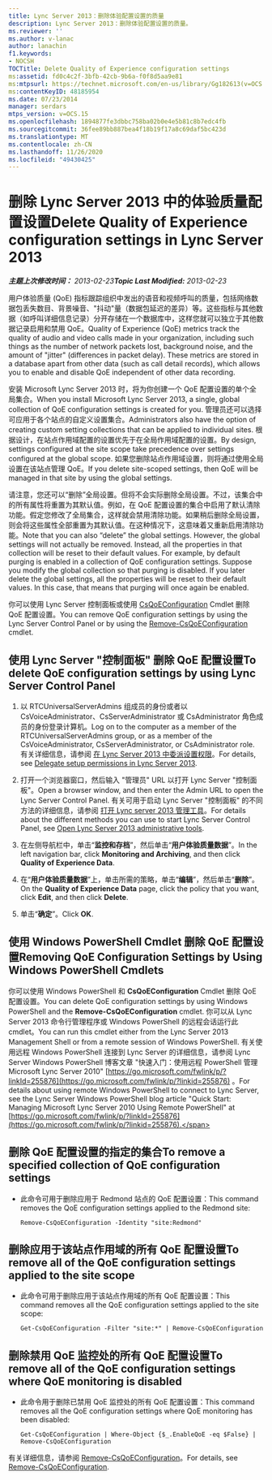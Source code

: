 ```yaml
---
title: Lync Server 2013：删除体验配置设置的质量
description: Lync Server 2013：删除体验配置设置的质量。
ms.reviewer: ''
ms.author: v-lanac
author: lanachin
f1.keywords:
- NOCSH
TOCTitle: Delete Quality of Experience configuration settings
ms:assetid: fd0c4c2f-3bfb-42cb-9b6a-f0f8d5aa9e81
ms:mtpsurl: https://technet.microsoft.com/en-us/library/Gg182613(v=OCS.15)
ms:contentKeyID: 48185954
ms.date: 07/23/2014
manager: serdars
mtps_version: v=OCS.15
ms.openlocfilehash: 1894877fe3dbbc758ba02b0e4e5b81c8b7edc4fb
ms.sourcegitcommit: 36fee89bb887bea4f18b19f17a8c69daf5bc423d
ms.translationtype: MT
ms.contentlocale: zh-CN
ms.lasthandoff: 11/26/2020
ms.locfileid: "49430425"
---
```

# <a name="delete-quality-of-experience-configuration-settings-in-lync-server-2013"></a><span data-ttu-id="87414-103">删除 Lync Server 2013 中的体验质量配置设置</span><span class="sxs-lookup"><span data-stu-id="87414-103">Delete Quality of Experience configuration settings in Lync Server 2013</span></span>

<div data-xmlns="http://www.w3.org/1999/xhtml">

<div class="topic" data-xmlns="http://www.w3.org/1999/xhtml" data-msxsl="urn:schemas-microsoft-com:xslt" data-cs="https://msdn.microsoft.com/">

<div data-asp="https://msdn2.microsoft.com/asp">



</div>

<div id="mainSection">

<div id="mainBody"><span data-ttu-id="87414-104">

<span> </span></span><span class="sxs-lookup"><span data-stu-id="87414-104">

<span> </span></span></span>

<span data-ttu-id="87414-105">_**主题上次修改时间：** 2013-02-23_</span><span class="sxs-lookup"><span data-stu-id="87414-105">_**Topic Last Modified:** 2013-02-23_</span></span>

<span data-ttu-id="87414-p101">用户体验质量 (QoE) 指标跟踪组织中发出的语音和视频呼叫的质量，包括网络数据包丢失数目、背景噪音、"抖动"量（数据包延迟的差异）等。这些指标与其他数据（如呼叫详细信息记录）分开存储在一个数据库中，这样您就可以独立于其他数据记录启用和禁用 QoE。</span><span class="sxs-lookup"><span data-stu-id="87414-p101">Quality of Experience (QoE) metrics track the quality of audio and video calls made in your organization, including such things as the number of network packets lost, background noise, and the amount of "jitter" (differences in packet delay). These metrics are stored in a database apart from other data (such as call detail records), which allows you to enable and disable QoE independent of other data recording.</span></span>

<span data-ttu-id="87414-108">安装 Microsoft Lync Server 2013 时，将为你创建一个 QoE 配置设置的单个全局集合。</span><span class="sxs-lookup"><span data-stu-id="87414-108">When you install Microsoft Lync Server 2013, a single, global collection of QoE configuration settings is created for you.</span></span> <span data-ttu-id="87414-109">管理员还可以选择可应用于各个站点的自定义设置集合。</span><span class="sxs-lookup"><span data-stu-id="87414-109">Administrators also have the option of creating custom setting collections that can be applied to individual sites.</span></span> <span data-ttu-id="87414-110">根据设计，在站点作用域配置的设置优先于在全局作用域配置的设置。</span><span class="sxs-lookup"><span data-stu-id="87414-110">By design, settings configured at the site scope take precedence over settings configured at the global scope.</span></span> <span data-ttu-id="87414-111">如果您删除站点作用域设置，则将通过使用全局设置在该站点管理 QoE。</span><span class="sxs-lookup"><span data-stu-id="87414-111">If you delete site-scoped settings, then QoE will be managed in that site by using the global settings.</span></span>

<span data-ttu-id="87414-p103">请注意，您还可以“删除”全局设置。但将不会实际删除全局设置。不过，该集合中的所有属性将重置为其默认值。例如，在 QoE 配置设置的集合中启用了默认清除功能。假定您修改了全局集合，这样就会禁用清除功能。如果稍后删除全局设置，则会将这些属性全部重置为其默认值。在这种情况下，这意味着又重新启用清除功能。</span><span class="sxs-lookup"><span data-stu-id="87414-p103">Note that you can also “delete” the global settings. However, the global settings will not actually be removed. Instead, all the properties in that collection will be reset to their default values. For example, by default purging is enabled in a collection of QoE configuration settings. Suppose you modify the global collection so that purging is disabled. If you later delete the global settings, all the properties will be reset to their default values. In this case, that means that purging will once again be enabled.</span></span>

<span data-ttu-id="87414-119">你可以使用 Lync Server 控制面板或使用 [CsQoEConfiguration](https://docs.microsoft.com/powershell/module/skype/Remove-CsQoEConfiguration) Cmdlet 删除 QoE 配置设置。</span><span class="sxs-lookup"><span data-stu-id="87414-119">You can remove QoE configuration settings by using the Lync Server Control Panel or by using the [Remove-CsQoEConfiguration](https://docs.microsoft.com/powershell/module/skype/Remove-CsQoEConfiguration) cmdlet.</span></span>

<div>

## <a name="to-delete-qoe-configuration-settings-by-using-lync-server-control-panel"></a><span data-ttu-id="87414-120">使用 Lync Server "控制面板" 删除 QoE 配置设置</span><span class="sxs-lookup"><span data-stu-id="87414-120">To delete QoE configuration settings by using Lync Server Control Panel</span></span>

1.  <span data-ttu-id="87414-121">以 RTCUniversalServerAdmins 组成员的身份或者以 CsVoiceAdministrator、CsServerAdministrator 或 CsAdministrator 角色成员的身份登录计算机。</span><span class="sxs-lookup"><span data-stu-id="87414-121">Log on to the computer as a member of the RTCUniversalServerAdmins group, or as a member of the CsVoiceAdministrator, CsServerAdministrator, or CsAdministrator role.</span></span> <span data-ttu-id="87414-122">有关详细信息，请参阅 [在 Lync Server 2013 中委派设置权限](lync-server-2013-delegate-setup-permissions.md)。</span><span class="sxs-lookup"><span data-stu-id="87414-122">For details, see [Delegate setup permissions in Lync Server 2013](lync-server-2013-delegate-setup-permissions.md).</span></span>

2.  <span data-ttu-id="87414-123">打开一个浏览器窗口，然后输入 "管理员" URL 以打开 Lync Server "控制面板"。</span><span class="sxs-lookup"><span data-stu-id="87414-123">Open a browser window, and then enter the Admin URL to open the Lync Server Control Panel.</span></span> <span data-ttu-id="87414-124">有关可用于启动 Lync Server "控制面板" 的不同方法的详细信息，请参阅 [打开 Lync server 2013 管理工具](lync-server-2013-open-lync-server-administrative-tools.md)。</span><span class="sxs-lookup"><span data-stu-id="87414-124">For details about the different methods you can use to start Lync Server Control Panel, see [Open Lync Server 2013 administrative tools](lync-server-2013-open-lync-server-administrative-tools.md).</span></span>

3.  <span data-ttu-id="87414-125">在左侧导航栏中，单击“**监控和存档**”，然后单击“**用户体验质量数据**”。</span><span class="sxs-lookup"><span data-stu-id="87414-125">In the left navigation bar, click **Monitoring and Archiving**, and then click **Quality of Experience Data**.</span></span>

4.  <span data-ttu-id="87414-126">在“**用户体验质量数据**”上，单击所需的策略，单击“**编辑**”，然后单击“**删除**”。</span><span class="sxs-lookup"><span data-stu-id="87414-126">On the **Quality of Experience Data** page, click the policy that you want, click **Edit**, and then click **Delete**.</span></span>

5.  <span data-ttu-id="87414-127">单击“**确定**”。</span><span class="sxs-lookup"><span data-stu-id="87414-127">Click **OK**.</span></span>

</div>

<div>

## <a name="removing-qoe-configuration-settings-by-using-windows-powershell-cmdlets"></a><span data-ttu-id="87414-128">使用 Windows PowerShell Cmdlet 删除 QoE 配置设置</span><span class="sxs-lookup"><span data-stu-id="87414-128">Removing QoE Configuration Settings by Using Windows PowerShell Cmdlets</span></span>

<span data-ttu-id="87414-129">你可以使用 Windows PowerShell 和 **CsQoEConfiguration** Cmdlet 删除 QoE 配置设置。</span><span class="sxs-lookup"><span data-stu-id="87414-129">You can delete QoE configuration settings by using Windows PowerShell and the **Remove-CsQoEConfiguration** cmdlet.</span></span> <span data-ttu-id="87414-130">你可以从 Lync Server 2013 命令行管理程序或 Windows PowerShell 的远程会话运行此 cmdlet。</span><span class="sxs-lookup"><span data-stu-id="87414-130">You can run this cmdlet either from the Lync Server 2013 Management Shell or from a remote session of Windows PowerShell.</span></span> <span data-ttu-id="87414-131">有关使用远程 Windows PowerShell 连接到 Lync Server 的详细信息，请参阅 Lync Server Windows PowerShell 博客文章 "快速入门：使用远程 PowerShell 管理 Microsoft Lync Server 2010" [https://go.microsoft.com/fwlink/p/?linkId=255876](https://go.microsoft.com/fwlink/p/?linkid=255876) 。</span><span class="sxs-lookup"><span data-stu-id="87414-131">For details about using remote Windows PowerShell to connect to Lync Server, see the Lync Server Windows PowerShell blog article "Quick Start: Managing Microsoft Lync Server 2010 Using Remote PowerShell" at [https://go.microsoft.com/fwlink/p/?linkId=255876](https://go.microsoft.com/fwlink/p/?linkid=255876).</span></span>

<div>

## <a name="to-remove-a-specified-collection-of-qoe-configuration-settings"></a><span data-ttu-id="87414-132">删除 QoE 配置设置的指定的集合</span><span class="sxs-lookup"><span data-stu-id="87414-132">To remove a specified collection of QoE configuration settings</span></span>

  - <span data-ttu-id="87414-133">此命令可用于删除应用于 Redmond 站点的 QoE 配置设置：</span><span class="sxs-lookup"><span data-stu-id="87414-133">This command removes the QoE configuration settings applied to the Redmond site:</span></span>
    
        Remove-CsQoEConfiguration -Identity "site:Redmond"

</div>

<div>

## <a name="to-remove-all-of-the-qoe-configuration-settings-applied-to-the-site-scope"></a><span data-ttu-id="87414-134">删除应用于该站点作用域的所有 QoE 配置设置</span><span class="sxs-lookup"><span data-stu-id="87414-134">To remove all of the QoE configuration settings applied to the site scope</span></span>

  - <span data-ttu-id="87414-135">此命令可用于删除应用于该站点作用域的所有 QoE 配置设置：</span><span class="sxs-lookup"><span data-stu-id="87414-135">This command removes all the QoE configuration settings applied to the site scope:</span></span>
    
        Get-CsQoEConfiguration -Filter "site:*" | Remove-CsQoEConfiguration

</div>

<div>

## <a name="to-remove-all-of-the-qoe-configuration-settings-where-qoe-monitoring-is-disabled"></a><span data-ttu-id="87414-136">删除禁用 QoE 监控处的所有 QoE 配置设置</span><span class="sxs-lookup"><span data-stu-id="87414-136">To remove all of the QoE configuration settings where QoE monitoring is disabled</span></span>

  - <span data-ttu-id="87414-137">此命令用于删除已禁用 QoE 监控处的所有 QoE 配置设置：</span><span class="sxs-lookup"><span data-stu-id="87414-137">This command removes all the QoE configuration settings where QoE monitoring has been disabled:</span></span>
    
        Get-CsQoEConfiguration | Where-Object {$_.EnableQoE -eq $False} | Remove-CsQoEConfiguration

</div>

<span data-ttu-id="87414-138">有关详细信息，请参阅 [Remove-CsQoEConfiguration](https://docs.microsoft.com/powershell/module/skype/Remove-CsQoEConfiguration)。</span><span class="sxs-lookup"><span data-stu-id="87414-138">For details, see [Remove-CsQoEConfiguration](https://docs.microsoft.com/powershell/module/skype/Remove-CsQoEConfiguration).</span></span>

<span data-ttu-id="87414-139"></div>

</div>

<span> </span>

</div>

</div>

</span><span class="sxs-lookup"><span data-stu-id="87414-139"></div>

</div>

<span> </span>

</div>

</div>

</span></span></div>

